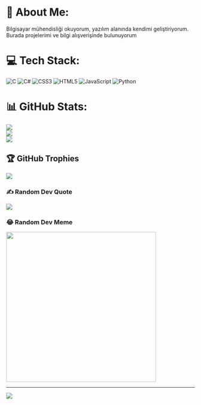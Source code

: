 # 💫 About Me:
Bilgisayar mühendisliği okuyorum, yazılım alanında kendimi geliştiriyorum.<br>Burada projelerimi ve bilgi alışverişinde bulunuyorum


# 💻 Tech Stack:
![C](https://img.shields.io/badge/c-%2300599C.svg?style=for-the-badge&logo=c&logoColor=white) ![C#](https://img.shields.io/badge/c%23-%23239120.svg?style=for-the-badge&logo=csharp&logoColor=white) ![CSS3](https://img.shields.io/badge/css3-%231572B6.svg?style=for-the-badge&logo=css3&logoColor=white) ![HTML5](https://img.shields.io/badge/html5-%23E34F26.svg?style=for-the-badge&logo=html5&logoColor=white) ![JavaScript](https://img.shields.io/badge/javascript-%23323330.svg?style=for-the-badge&logo=javascript&logoColor=%23F7DF1E) ![Python](https://img.shields.io/badge/python-3670A0?style=for-the-badge&logo=python&logoColor=ffdd54)
# 📊 GitHub Stats:
![](https://github-readme-stats.vercel.app/api?username=DEJAVUx2&theme=dark&hide_border=false&include_all_commits=false&count_private=false)<br/>
![](https://github-readme-streak-stats.herokuapp.com/?user=DEJAVUx2&theme=dark&hide_border=false)<br/>
![](https://github-readme-stats.vercel.app/api/top-langs/?username=DEJAVUx2&theme=dark&hide_border=false&include_all_commits=false&count_private=false&layout=compact)

## 🏆 GitHub Trophies
![](https://github-profile-trophy.vercel.app/?username=DEJAVUx2&theme=radical&no-frame=false&no-bg=true&margin-w=4)

### ✍️ Random Dev Quote
![](https://quotes-github-readme.vercel.app/api?type=horizontal&theme=radical)

### 😂 Random Dev Meme
<img src='https://randommeme-five.vercel.app/' style="height: 400px;"/>

---
[![](https://visitcount.itsvg.in/api?id=DEJAVUx2&icon=0&color=0)](https://visitcount.itsvg.in)

<!-- Proudly created with GPRM ( https://gprm.itsvg.in ) -->
